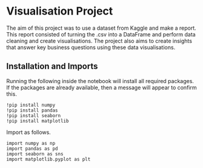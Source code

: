 # Visualisation Project

The aim of this project was to use a dataset from Kaggle and make a report. This report consisted of turning the .csv into a DataFrame and perform data cleaning and create visualisations. The project also aims to create insights that answer key business questions using these data visualisations.

## Installation and Imports
Running the following inside the notebook will install all required packages. If the packages are already available, then a message will appear to confirm this.

```
!pip install numpy 
!pip install pandas
!pip install seaborn
!pip install matplotlib
```

Import as follows.

```
import numpy as np
import pandas as pd
import seaborn as sns
import matplotlib.pyplot as plt
```
